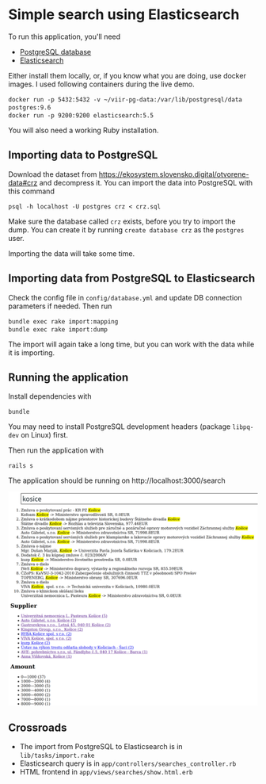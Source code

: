 # Simple search using Elasticsearch

To run this application, you'll need 

- [PostgreSQL database](https://www.postgresql.org/download/)
- [Elasticsearch](https://www.elastic.co/downloads/elasticsearch)

Either install them locally, or, if you know what you are doing, use docker images. I used following containers during the live demo.

    docker run -p 5432:5432 -v ~/viir-pg-data:/var/lib/postgresql/data postgres:9.6
    docker run -p 9200:9200 elasticsearch:5.5

You will also need a working Ruby installation.

## Importing data to PostgreSQL

Download the dataset from https://ekosystem.slovensko.digital/otvorene-data#crz and decompress it. 
You can import the data into PostgreSQL with this command

    psql -h localhost -U postgres crz < crz.sql
    
Make sure the database called `crz` exists, before you try to import the dump. You can create it by running `create database crz` as the `postgres` user.

Importing the data will take some time.

## Importing data from PostgreSQL to Elasticsearch

Check the config file in `config/database.yml` and update DB connection parameters if needed. Then run 

    bundle exec rake import:mapping
    bundle exec rake import:dump
    
The import will again take a long time, but you can work with the data while it is importing.

## Running the application

Install dependencies with

    bundle
    
You may need to install PostgreSQL development headers (package `libpq-dev` on Linux) first.

Then run the application with

    rails s
    
The application should be running on http://localhost:3000/search

![Screenshot](demo.png)

## Crossroads

- The import from PostgreSQL to Elasticsearch is in `lib/tasks/import.rake`
- Elasticsearch query is in `app/controllers/searches_controller.rb`
- HTML frontend in `app/views/searches/show.html.erb`
